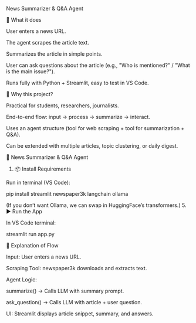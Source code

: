 News Summarizer & Q&A Agent

🔹 What it does

User enters a news URL.

The agent scrapes the article text.

Summarizes the article in simple points.

User can ask questions about the article (e.g., "Who is mentioned?" / "What is the main issue?").

Runs fully with Python + Streamlit, easy to test in VS Code.

🔹 Why this project?

Practical for students, researchers, journalists.

End-to-end flow: input → process → summarize → interact.

Uses an agent structure (tool for web scraping + tool for summarization + Q&A).

Can be extended with multiple articles, topic clustering, or daily digest.

📰 News Summarizer & Q&A Agent
1. 📦 Install Requirements

Run in terminal (VS Code):

pip install streamlit newspaper3k langchain ollama


(If you don’t want Ollama, we can swap in HuggingFace’s transformers.) 
5. ▶️ Run the App

In VS Code terminal:

streamlit run app.py

🔎 Explanation of Flow

Input: User enters a news URL.

Scraping Tool: newspaper3k downloads and extracts text.

Agent Logic:

summarize() → Calls LLM with summary prompt.

ask_question() → Calls LLM with article + user question.

UI: Streamlit displays article snippet, summary, and answers.
